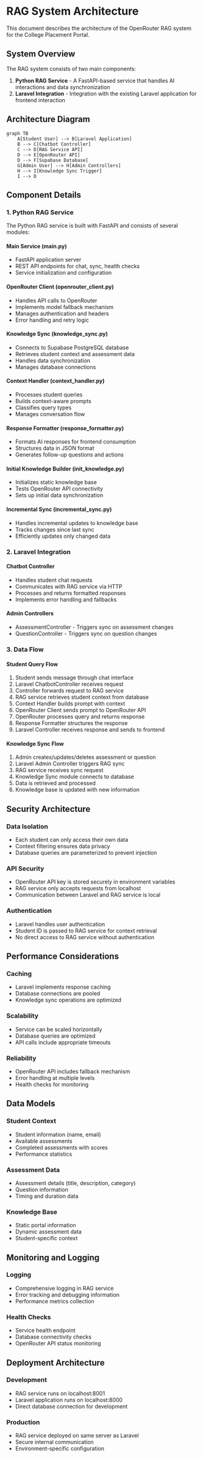 # RAG System Architecture

This document describes the architecture of the OpenRouter RAG system for the College Placement Portal.

## System Overview

The RAG system consists of two main components:
1. **Python RAG Service** - A FastAPI-based service that handles AI interactions and data synchronization
2. **Laravel Integration** - Integration with the existing Laravel application for frontend interaction

## Architecture Diagram

```mermaid
graph TB
    A[Student User] --> B[Laravel Application]
    B --> C[Chatbot Controller]
    C --> D[RAG Service API]
    D --> E[OpenRouter API]
    D --> F[Supabase Database]
    G[Admin User] --> H[Admin Controllers]
    H --> I[Knowledge Sync Trigger]
    I --> D
```

## Component Details

### 1. Python RAG Service

The Python RAG service is built with FastAPI and consists of several modules:

#### Main Service (main.py)
- FastAPI application server
- REST API endpoints for chat, sync, health checks
- Service initialization and configuration

#### OpenRouter Client (openrouter_client.py)
- Handles API calls to OpenRouter
- Implements model fallback mechanism
- Manages authentication and headers
- Error handling and retry logic

#### Knowledge Sync (knowledge_sync.py)
- Connects to Supabase PostgreSQL database
- Retrieves student context and assessment data
- Handles data synchronization
- Manages database connections

#### Context Handler (context_handler.py)
- Processes student queries
- Builds context-aware prompts
- Classifies query types
- Manages conversation flow

#### Response Formatter (response_formatter.py)
- Formats AI responses for frontend consumption
- Structures data in JSON format
- Generates follow-up questions and actions

#### Initial Knowledge Builder (init_knowledge.py)
- Initializes static knowledge base
- Tests OpenRouter API connectivity
- Sets up initial data synchronization

#### Incremental Sync (incremental_sync.py)
- Handles incremental updates to knowledge base
- Tracks changes since last sync
- Efficiently updates only changed data

### 2. Laravel Integration

#### Chatbot Controller
- Handles student chat requests
- Communicates with RAG service via HTTP
- Processes and returns formatted responses
- Implements error handling and fallbacks

#### Admin Controllers
- AssessmentController - Triggers sync on assessment changes
- QuestionController - Triggers sync on question changes

### 3. Data Flow

#### Student Query Flow
1. Student sends message through chat interface
2. Laravel ChatbotController receives request
3. Controller forwards request to RAG service
4. RAG service retrieves student context from database
5. Context Handler builds prompt with context
6. OpenRouter Client sends prompt to OpenRouter API
7. OpenRouter processes query and returns response
8. Response Formatter structures the response
9. Laravel Controller receives response and sends to frontend

#### Knowledge Sync Flow
1. Admin creates/updates/deletes assessment or question
2. Laravel Admin Controller triggers RAG sync
3. RAG service receives sync request
4. Knowledge Sync module connects to database
5. Data is retrieved and processed
6. Knowledge base is updated with new information

## Security Architecture

### Data Isolation
- Each student can only access their own data
- Context filtering ensures data privacy
- Database queries are parameterized to prevent injection

### API Security
- OpenRouter API key is stored securely in environment variables
- RAG service only accepts requests from localhost
- Communication between Laravel and RAG service is local

### Authentication
- Laravel handles user authentication
- Student ID is passed to RAG service for context retrieval
- No direct access to RAG service without authentication

## Performance Considerations

### Caching
- Laravel implements response caching
- Database connections are pooled
- Knowledge sync operations are optimized

### Scalability
- Service can be scaled horizontally
- Database queries are optimized
- API calls include appropriate timeouts

### Reliability
- OpenRouter API includes fallback mechanism
- Error handling at multiple levels
- Health checks for monitoring

## Data Models

### Student Context
- Student information (name, email)
- Available assessments
- Completed assessments with scores
- Performance statistics

### Assessment Data
- Assessment details (title, description, category)
- Question information
- Timing and duration data

### Knowledge Base
- Static portal information
- Dynamic assessment data
- Student-specific context

## Monitoring and Logging

### Logging
- Comprehensive logging in RAG service
- Error tracking and debugging information
- Performance metrics collection

### Health Checks
- Service health endpoint
- Database connectivity checks
- OpenRouter API status monitoring

## Deployment Architecture

### Development
- RAG service runs on localhost:8001
- Laravel application runs on localhost:8000
- Direct database connection for development

### Production
- RAG service deployed on same server as Laravel
- Secure internal communication
- Environment-specific configuration